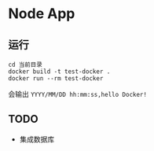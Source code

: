 # Node App
## 运行
```
cd 当前目录
docker build -t test-docker .
docker run --rm test-docker
```

会输出 `YYYY/MM/DD hh:mm:ss,hello Docker!`


## TODO
* 集成数据库
